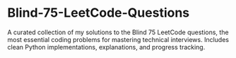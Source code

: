 # Blind-75-LeetCode-Questions
A curated collection of my solutions to the Blind 75 LeetCode questions, the most essential coding problems for mastering technical interviews. Includes clean Python implementations, explanations, and progress tracking.
